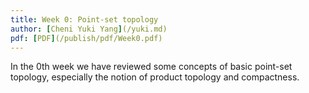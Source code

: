 ```yaml
---
title: Week 0: Point-set topology
author: [Cheni Yuki Yang](/yuki.md)
pdf: [PDF](/publish/pdf/Week0.pdf)
---
```


In the 0th week we have reviewed some concepts of basic point-set topology, especially the notion of product topology and compactness.